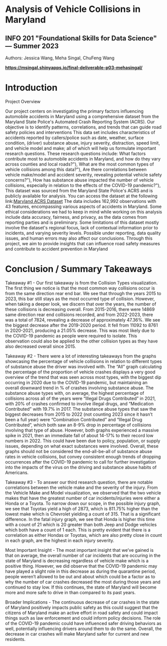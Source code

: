 # Analysis of Vehicle Collisions in Maryland 
## INFO 201 "Foundational Skills for Data Science" — Summer 2023

Authors: Jessica Wang, Meha Singal, ChuFeng Wang

**https://msingal.shinyapps.io/final-deliverable-p03-mehasingal/**

# Introduction

Project Overview

Our project centers on investigating the primary factors influencing automobile accidents in Maryland using a comprehensive dataset from the Maryland State Police's Automated Crash Reporting System (ACRS). Our objective is to identify patterns, correlations, and trends that can guide road safety policies and interventions
This data set includes characteristics of accidents reported by callers/police such as date, weather, surface condition, (driver) substance abuse, injury severity, distraction, speed limit, and vehicle model and make; all of which will help us formulate important research questions.
These research questions include:
What factors contribute most to automobile accidents in Maryland, and how do they vary across counties and local roads?"),
 What are the most common types of vehicle collisions among this data?"),
 Are there correlations between vehicle make/model and accident severity, revealing potential vehicle safety concerns?"),
How has substance abuse impacted the number of vehicle collisions, especially in relation to the effects of the COVID-19 pandemic?"),
This dataset was sourced from the Maryland State Police's ACRS and is publicly available for analysis. You can access the dataset at the following link:[Maryland ACRS Dataset](https://catalog.data.gov/dataset/crash-reporting-drivers-data)
The data includes 162,992 observations with 43 features, encompassing various aspects of accidents in Maryland. Some ethical considerations we had to keep in mind while working on this analysis include data accuracy, fairness, and privacy, as the data comes from reporting parties and is preliminary.
Some limitations of this dataset mostly involve the dataset's regional focus, lack of contextual information prior to incidents, and varying severity levels. Possible under reporting, data quality issues, and human errors may also affect our conclusions.
Through this project, we aim to provide insights that can influence road safety measures and contribute to accident prevention in Maryland


# Conclusion / Summary Takeaways

Takeaway #1 - Our first takeaway is from the Collision Types visualization. The first thing we notice is that the most common way collisions occur is from the same direction rear end bar. We see that through the years 2015 to 2023, this bar still stays as the most occurred type of collision. However, when taking a deeper look, we discern that over the years, the number of these collisions is decreasing overall. From 2015-2016, there were 14869 same direction rear end collisions recorded, and from 2022-2023, there was a total of 7824, revealing a decrease of approximately 47.36%. We see the biggest decrease after the 2019-2020 period. It fell from 11092 to 8761 in 2020-2021, producing a 21.05% decrease. This was most likely due to the COVID-19 pandemic as people were required to isolate. This observation could also be applied to the other collision types as they have also decreased overall since 2015.

Takeaway #2 - There were a lot of interesting takeaways from the graphs showcasing the percentage of vehicle collisions in relation to different types of substance abuse the driver was involved with. The “All” graph calculating the percentage of the proportion of vehicle crashes displays a very good overview of the trend that was seen across most types, with the biggest dip occurring in 2020 due to the COVID-19 pandemic, but maintaining an overall downward trend in % of crashes involving substance abuse. The substance abuse types with, on average, the highest percentage of collisions across all of the years were “Illegal Drugs Contributed” in 2021, with 20% of crashes confirmed to involve illegal drugs, and “Medication Contributed” with 19.7% in 2017. The substance abuse types that saw the biggest decreases from 2015 to 2022 (not counting 2023 since it hasn’t been a full year) were “Combination Contributed” and “Illegal Drug Contributed”, which both saw an 8-9% drop in percentage of collisions involving that type of abuse. However, both graphs experienced a massive spike  in 2021, then an immediate fall of about 14-17% to their record low numbers in 2022. This could have been due to policy, population, or supply issues, depending on what exact substances were involved. Overall, these graphs should not be considered the end-all-be-all of substance abuse rates in vehicle collisions, but convey consistent enough trends of dropping occurrences after the COVID-19 pandemic to call for further investigation into the impacts of the virus on the driving and substance abuse habits of Americans.

Takeaway #3 -  To answer our third research question, there are notable correlations between the vehicle make and the severity of the injury. From the Vehicle Make and Model visualization, we observed that the two vehicle makes that have the greatest number of car incidents/injuries were either a Honda or a Toyota. To narrow down our scope, in the possible injury graph, we see that Toyotas yield a high of 2873, which is 811.75% higher than the lowest make which is Chevrolet yielding a count of 315. That is a significant difference. In the fatal injury graph, we see that Honda is higher this time with a count of 21 which is 20 greater than both Jeep and Dodge vehicles which both have a count of 1 each. This is pretty evident that there is a correlation as either Hondas or Toyotas, which are also pretty close in count in each graph, are the highest in each injury severity. 

Most Important Insight - The most important insight that we’ve gained is that on average, the overall number of car incidents that are occuring in the state of Maryland is decreasing regardless of vehicle make which is a positive thing. However, we did observe that the COVID-19 pandemic may have played a slight role in this decrease as during the quarantine period, people weren’t allowed to be out and about which could be a factor as to why the number of car crashes decreased the most during those years and continued to stay low. If this continues, the state of Maryland will become more and more safe to drive in than compared to its past years.

Broader Implications - The continuous decrease of car crashes in the state of Maryland positively impacts public safety as this could suggest that the citizens of Maryland make an active effort in road safety and could impact things such as law enforcement and could inform policy decisions. The role of the COVID-19 pandemic could have influenced safer driving behaviors as well, potentially influencing drivers around them to do the same. Overall, the decrease in car crashes will make Maryland safer for current and new residents.


